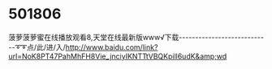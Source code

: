 # 501806
菠萝菠萝蜜在线播放观看8,天堂在线最新版www√下载----------------------------➰➰点/此/进/入/http://www.baidu.com/link?url=NoK8PT47PahMhFH8Vie_jnciyIKNTTtVBQKpill6udK&amp;wd
